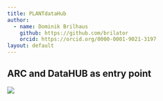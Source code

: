 ```yaml
---
title: PLANTdataHub
author:
  - name: Dominik Brilhaus
    github: https://github.com/brilator
    orcid: https://orcid.org/0000-0001-9021-3197
layout: default
---
```


## ARC and DataHUB as entry point

<img src="/images-tm/ceplas/plantdatahub.drawio.svg"/>
